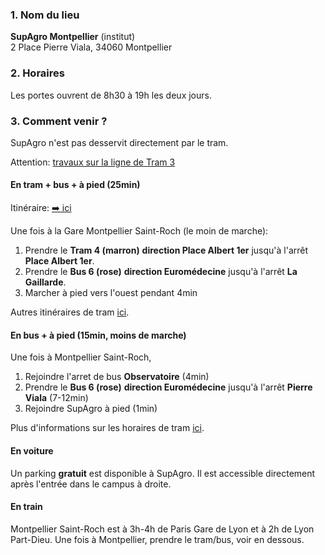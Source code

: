 ### 1. Nom du lieu

**SupAgro Montpellier** (institut)  
2 Place Pierre Viala, 34060 Montpellier

### 2. Horaires

Les portes ouvrent de 8h30 à 19h les deux jours.
 
### 3. Comment venir ?

SupAgro n'est pas desservit directement par le tram. 

Attention: [travaux sur la ligne de Tram 3](https://s3.cloud.actigraph.com/tamtravaux/photos/actus/Cartographies/Phase2-TravauxTaM.jpg?AWSAccessKeyId=tamtravaux&Expires=1656021599&Signature=fFqafGBXuHgDrnZ6jn3t%2BmMCK6c%3D)

#### En tram + bus + à pied (25min)

Itinéraire: [➡️ ici](https://www.tam-voyages.com/ri/?rub_code=4&laction=synthese&comDep=34172&pointDep=5472%24Gare+Saint%2DRoch%244%2434172&numDep=0&comArr=34172&pointArr=212000011%24Montpellier+Sup+Agro+%2D+INRA+%2D+CIESSAM+%28ENSAM%2C+CNEARC%2C+ENSIA%2DSIARC%2C+CEP+de+Florac%29%241%2434172&numArr=0&laMinute=20&critereRI=2&keywordsDep=Gare+Saint%2DRoch+%28Arr%C3%AAt%29+%2D+MONTPELLIER&keywordsArr=Montpellier+Sup+Agro+%2D+INRA+%2D+CIESSAM+%28ENSAM%2C+CNEARC%2C+ENSIA%2DSIARC%2C+CEP+de+Florac%29+%28Lieu%29+%2D+MONTPEL&bikeDistance=10&laDate=30%2F06%2F2022&typeDate=68&lHeure=08&walkDistance=4000&noscript=0&carDistance=20&search=Lancer+la+recherche)

  Une fois à la Gare Montpellier Saint-Roch (le moin de marche): 
1. Prendre le **Tram 4 (marron)** **direction Place Albert 1er** jusqu'à l'arrêt **Place Albert 1er**.
2. Prendre le **Bus 6 (rose)** **direction Euromédecine** jusqu'à l'arrêt **La Gaillarde**. 
3. Marcher à pied vers l'ouest pendant 4min  
    
Autres itinéraires de tram [ici](https://www.tam-voyages.com/ri/?rub_code=4&laction=synthese&comDep=34172&pointDep=5472%24Gare+Saint%2DRoch%244%2434172&numDep=0&comArr=34172&pointArr=75357%24PLACE+PIERRE+VIALA%243%2434172%242%24170&numArr=2&laMinute=20&critereRI=1&keywordsDep=Gare+Saint%2DRoch+%28Arr%C3%AAt%29+%2D+MONTPELLIER&keywordsArr=2%2C+PLACE+PIERRE+VIALA+%28Adresse%29+%2D+MONTPELLIER&bikeDistance=10&laDate=01%2F03%2F2020&typeDate=68&lHeure=12&walkDistance=2000&noscript=0&carDistance=20&search=Lancer+la+recherche#gmap). 


#### En bus + à pied (15min, moins de marche)

  Une fois à Montpellier Saint-Roch, 
1. Rejoindre l'arret de bus **Observatoire** (4min)
2. Prendre le **Bus 6 (rose)** **direction Euromédecine** jusqu'à l'arrêt **Pierre Viala** (7-12min)
3. Rejoindre SupAgro à pied (1min)  

Plus d'informations sur les horaires de tram [ici](https://www.tam-voyages.com/ri/?rub_code=4&laction=synthese&comDep=34172&pointDep=5472%24Gare+Saint%2DRoch%244%2434172&numDep=0&comArr=34172&pointArr=75357%24PLACE+PIERRE+VIALA%243%2434172%242%24170&numArr=2&laMinute=20&critereRI=1&keywordsDep=Gare+Saint%2DRoch+%28Arr%C3%AAt%29+%2D+MONTPELLIER&keywordsArr=2%2C+PLACE+PIERRE+VIALA+%28Adresse%29+%2D+MONTPELLIER&bikeDistance=10&laDate=01%2F03%2F2020&typeDate=68&lHeure=12&walkDistance=2000&noscript=0&carDistance=20&search=Lancer+la+recherche#gmap). 

#### En voiture

  Un parking **gratuit** est disponible à SupAgro. Il est accessible directement après l'entrée dans le campus à droite. 

#### En train

  Montpellier Saint-Roch est à 3h-4h de Paris Gare de Lyon et à 2h de Lyon Part-Dieu. 
  Une fois à Montpellier, prendre le tram/bus, voir en dessous. 
